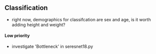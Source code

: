 ## Classification
- right now, demographics for classifcation are sex and age, is it worth adding height and weight?

#### Low priority
- investigate 'Bottleneck' in seresnet18.py
